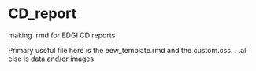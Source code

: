 # CD_report
making .rmd for EDGI CD reports 


Primary useful file here is the eew_template.rmd and the custom.css. .  .all else is data and/or images 
